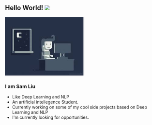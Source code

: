 ## Hello World! <img src="https://raw.githubusercontent.com/iampavangandhi/iampavangandhi/master/gifs/Hi.gif" width="30px">

![photo](https://raw.githubusercontent.com/SamLiu666/machine-learning/master/profile.jpg)

### I am Sam Liu

- Like Deep Learning  and NLP
- An artificial intellegence  Student. 
- Currently working on some of my cool side projects based on Deep Learning and NLP
- I'm currently looking for opportunities. 
